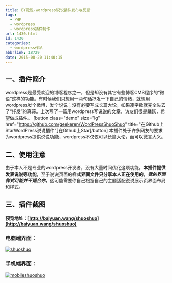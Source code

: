 ```yaml
---
title: BY说说-wordpress说说插件发布与反馈
tags:
  - PHP
  - wordpress
  - wordpress插件制作
url: 1430.html
id: 1430
categories:
  - wordpress作品
abbrlink: 18729
date: 2015-08-20 11:40:15
---
```


一、插件简介
------

wordpress是最受欢迎的博客程序之一，但是却没有其它有些博客CMS程序的“微语”这样的功能。有时候我们只想用一两句话抒发一下自己的情绪，就想用wordpress发个微博，发个说说；没有必要写成长篇大论，如果凑字数就完全失去了“抒发”的真谛。上次写了一篇用wordpress写说说的文章，访友们很是踊跃，希望做成插件。 \[button class="demo" size="lg" href="https://github.com/geekeren/WordPressShuoShuo" title="在Github上StarWordPress说说插件"\]在Github上Star\[/button\] 本插件处于许多网友的要求为wordpress提供说说功能，wordpress不仅仅可以长篇大论，而可以微言大义。

二、使用注意
------

由于本人不是专业的wordpress开发者，没有大量时间优化这项功能。**本插件提供发表说说等功能**，至于说说页面的**样式界面文件只分享本人正在使用的**，_**我的界面样式可能并不适合你**_，这可能需要你自己根据自己的主题适配说说展示页界面布局和样式。

三、插件截图
------

#### 预览地址：[http://baiyuan.wang/shuoshuo](http://baiyuan.wang/shuoshuo)

### 电脑端界面：

[![shuoshuo](http://baiyuan.wang/wp-content/uploads/2015/08/shuoshuo.jpg)](http://baiyuan.wang/wp-content/uploads/2015/08/shuoshuo.jpg)

### 手机端界面：

[![mobileshuoshuo](http://baiyuan.wang/wp-content/uploads/2015/08/mobileshuoshuo.jpg)](http://baiyuan.wang/wp-content/uploads/2015/08/mobileshuoshuo.jpg)